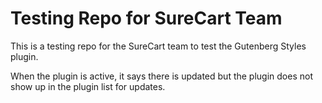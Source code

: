 # Testing Repo for SureCart Team

This is a testing repo for the SureCart team to test the Gutenberg Styles plugin.

When the plugin is active, it says there is updated but the plugin does not show up in the plugin list for updates.

